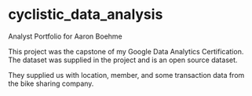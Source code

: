 # cyclistic_data_analysis
Analyst Portfolio for Aaron Boehme

This project was the capstone of my Google Data Analytics Certification. The dataset was supplied in the project and is an open source dataset.

They supplied us with location, member, and some transaction data from the bike sharing company. 
